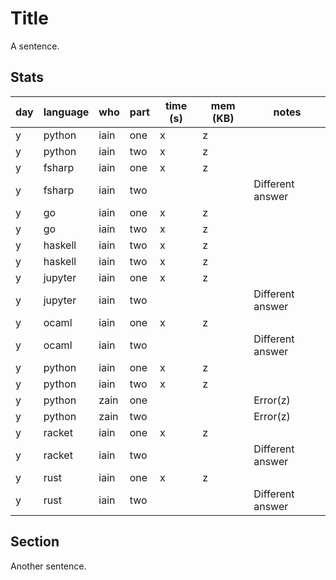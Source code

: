 # Title

A sentence.

## Stats

| day | language | who | part | time (s) | mem (KB) | notes |
| --- | --- | --- | --- | --- | --- | --- |
| y | python | iain | one | x | z |  |
| y | python | iain | two | x | z |  |
| y | fsharp | iain | one | x | z |  |
| y | fsharp | iain | two |  |  | Different answer |
| y | go | iain | one | x | z |  |
| y | go | iain | two | x | z |  |
| y | haskell | iain | two | x | z |  |
| y | haskell | iain | two | x | z |  |
| y | jupyter | iain | one | x | z |  |
| y | jupyter | iain | two |  |  | Different answer |
| y | ocaml | iain | one | x | z |  |
| y | ocaml | iain | two |  |  | Different answer |
| y | python | iain | one | x | z |  |
| y | python | iain | two | x | z |  |
| y | python | zain | one |  |  | Error(z) |
| y | python | zain | two |  |  | Error(z) |
| y | racket | iain | one | x | z |  |
| y | racket | iain | two |  |  | Different answer |
| y | rust | iain | one | x | z |  |
| y | rust | iain | two |  |  | Different answer |


## Section

Another sentence.
